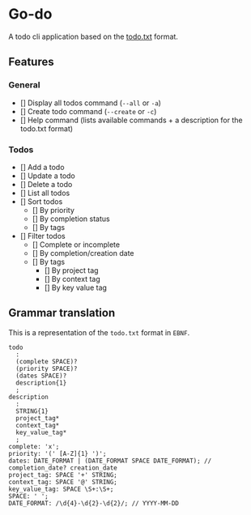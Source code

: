 # Go-do
A todo cli application based on the [todo.txt](https://github.com/todotxt/todo.txt) format.

## Features
### General
- [] Display all todos command (`--all` or `-a`)
- [] Create todo command (`--create` or `-c`)
- [] Help command (lists available commands + a description for the todo.txt format)

### Todos
- [] Add a todo
- [] Update a todo
- [] Delete a todo
- [] List all todos
- [] Sort todos
  - [] By priority
  - [] By completion status
  - [] By tags
- [] Filter todos
  - [] Complete or incomplete
  - [] By completion/creation date
  - [] By tags
    - [] By project tag
    - [] By context tag
    - [] By key value tag

## Grammar translation
This is a representation of the `todo.txt` format in `EBNF`.
```
todo
  : 
  (complete SPACE)?
  (priority SPACE)?
  (dates SPACE)?
  description{1}
  ;
description
  : 
  STRING{1}
  project_tag*
  context_tag*
  key_value_tag*
  ;
complete: 'x';
priority: '(' [A-Z]{1} ')';
dates: DATE_FORMAT | (DATE_FORMAT SPACE DATE_FORMAT); // completion_date? creation_date
project_tag: SPACE '+' STRING;
context_tag: SPACE '@' STRING;
key_value_tag: SPACE \S+:\S+;
SPACE: ' ';
DATE_FORMAT: /\d{4}-\d{2}-\d{2}/; // YYYY-MM-DD
```